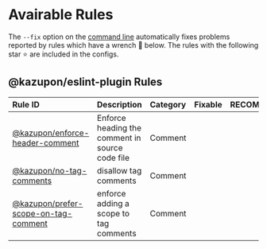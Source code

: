 # Avairable Rules

The `--fix` option on the [command line](https://eslint.org/docs/user-guide/command-line-interface#fixing-problems) automatically fixes problems reported by rules which have a wrench 🔧 below.
The rules with the following star ⭐ are included in the configs.

<!--RULES_TABLE_START-->

## @kazupon/eslint-plugin Rules

| Rule ID                                                                  | Description                                     | Category | Fixable | RECOMMENDED |
| :----------------------------------------------------------------------- | :---------------------------------------------- | :------- | :-----: | :---------: |
| [@kazupon/enforce-header-comment](./enforce-header-comment.md)           | Enforce heading the comment in source code file | Comment  |         |     ⭐      |
| [@kazupon/no-tag-comments](./no-tag-comments.md)                         | disallow tag comments                           | Comment  |         |     ⭐      |
| [@kazupon/prefer-scope-on-tag-comment](./prefer-scope-on-tag-comment.md) | enforce adding a scope to tag comments          | Comment  |         |     ⭐      |

<!--RULES_TABLE_END-->
